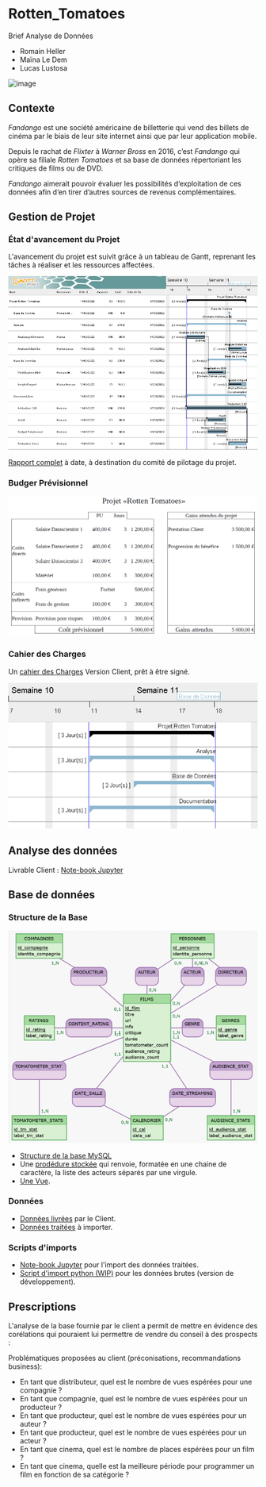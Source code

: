 # Rotten_Tomatoes

Brief Analyse de Données

- Romain Heller
- Maïna Le Dem
- Lucas Lustosa

![image](https://user-images.githubusercontent.com/8625432/159278775-9716c19a-999d-4221-a3a7-9493f6ae426a.png)

## Contexte

*Fandango* est une société américaine de billetterie qui vend des billets de cinéma par le biais de leur site internet ainsi que par leur application mobile.  

Depuis le rachat de *Flixter* à *Warner Bross* en 2016, c’est *Fandango* qui opère sa filiale *Rotten Tomatoes* et sa base de données répertoriant les critiques de films ou de DVD. 

*Fandango* aimerait pouvoir évaluer les possibilités d’exploitation de ces données afin d’en tirer d’autres sources de revenus complémentaires. 

## Gestion de Projet

### État d'avancement du Projet

L'avancement du projet est suivit grâce à un tableau de Gantt, reprenant les tâches à réaliser et les ressources affectées.

![Tableau de Gantt](Gestion_de_Projet/Gantt-Rotten_Tomatoes.png)

[Rapport complet](Gestion_de_Projet/Gantt-Rotten_Tomatoes.pdf) à date, à destination du comité de pilotage du projet.

### Budger Prévisionnel

![Budget prévisionnel](Gestion_de_Projet/Previsionnel.png)

### Cahier des Charges

Un [cahier des Charges](cahier_des_charges.pdf) Version Client, prêt à être signé.

![Gantt](Gestion_de_Projet/Gantt-Client.png)

## Analyse des données

Livrable Client : [Note-book Jupyter](brief_rotten_tomatoes.ipynb)

## Base de données

### Structure de la Base

![Modèle Conceptuel de Données](mcd.png)

- [Structure de la base MySQL](SQL/Database/Rotten_Tomatoes_mysql.sql)
- Une [prodédure stockée](SQL/procedure-get_acteurs_from_film_id.sql) qui renvoie, formatée en une chaine de caractère, la liste des acteurs séparés par une virgule.
- [Une Vue](SQL/view-v_pilotes.sql).

### Données

- [Données livrées](rotten_tomatoes_movies.csv) par le Client.
- [Données traitées](tables/) à importer.

### Scripts d'imports

- [Note-book Jupyter](brief_rotten_tomatoes.ipynb) pour l'import des données traitées.
- [Script d'import python (WIP)](Import/data_importer.py) pour les données brutes (version de développement).

## Prescriptions

L'analyse de la base fournie par le client a permit de mettre en évidence des corélations qui pouraient lui permettre de vendre du conseil à des prospects :

Problématiques proposées au client (préconisations, recommandations business):
- En tant que distributeur, quel est le nombre de vues espérées pour une compagnie ?
- En tant que compagnie, quel est le nombre de vues espérées pour un producteur ?
- En tant que producteur, quel est le nombre de vues espérées pour un auteur ?
- En tant que producteur, quel est le nombre de vues espérées pour un acteur ?
- En tant que cinema, quel est le nombre de places espérées pour un film ?
- En tant que cinema, quelle est la meilleure période pour programmer un film en fonction de sa catégorie ?

